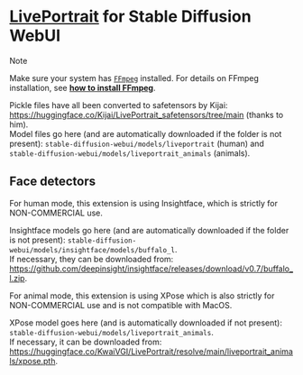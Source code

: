 # [LivePortrait](https://github.com/KwaiVGI/LivePortrait) for Stable Diffusion WebUI

> [!Note]
> Make sure your system has [`FFmpeg`](https://ffmpeg.org/download.html) installed. For details on FFmpeg installation, see [**how to install FFmpeg**](assets/docs/how-to-install-ffmpeg.md).

Pickle files have all been converted to safetensors by Kijai: https://huggingface.co/Kijai/LivePortrait_safetensors/tree/main (thanks to him).  
Model files go here (and are automatically downloaded if the folder is not present): `stable-diffusion-webui/models/liveportrait` (human) and `stable-diffusion-webui/models/liveportrait_animals` (animals).

## Face detectors
For human mode, this extension is using Insightface, which is strictly for NON-COMMERCIAL use.

Insightface models go here (and are automatically downloaded if the folder is not present): `stable-diffusion-webui/models/insightface/models/buffalo_l`.  
If necessary, they can be downloaded from: https://github.com/deepinsight/insightface/releases/download/v0.7/buffalo_l.zip.

For animal mode, this extension is using XPose which is also strictly for NON-COMMERCIAL use and is not compatible with MacOS.

XPose model goes here (and is automatically downloaded if not present): `stable-diffusion-webui/models/liveportrait_animals`.  
If necessary, it can be downloaded from: https://huggingface.co/KwaiVGI/LivePortrait/resolve/main/liveportrait_animals/xpose.pth.
